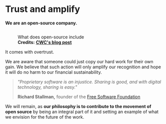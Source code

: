 # Trust and amplify

**We are an open-source company.**

<figure><img src="https://combewoodcomputers.co.uk/wp-content/uploads/2017/08/Open-Source-Software-Definition-1-1024x511.png" alt=""><figcaption><p>What does open-source include<br><strong>Credits:</strong> <a href="https://combewoodcomputers.co.uk/open-source-software-definition/"><strong>CWC's blog post</strong></a></p></figcaption></figure>

It comes with overtrust.

We are aware that someone could just copy our hard work for their own gain. We believe that such action will only amplify our recognition and hope it will do no harm to our financial sustainability.

> _"Proprietary software is an injustice. Sharing is good, and with digital technology, sharing is easy."_
>
> **Richard Stallman,** founder of the [Free Software Foundation](https://www.fsf.org/)

We will remain, as **our philosophy is to contribute to the movement of open source** by being an integral part of it and setting an example of what we envision for the future of the work.
